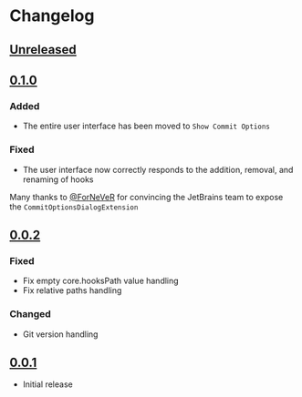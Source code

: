 <!-- Keep a Changelog guide -> https://keepachangelog.com -->

# Changelog

## [Unreleased]

## [0.1.0]
### Added
- The entire user interface has been moved to `Show Commit Options`

### Fixed
- The user interface now correctly responds to the addition, removal, and renaming of hooks

Many thanks to [@ForNeVeR](https://github.com/ForNeVeR) for convincing the JetBrains team to expose the `CommitOptionsDialogExtension`

## [0.0.2]
### Fixed
- Fix empty core.hooksPath value handling
- Fix relative paths handling

### Changed
- Git version handling

## [0.0.1]
- Initial release

[0.0.1]: https://github.com/ForNeVeR/Todosaurus/commits/v0.0.1
[0.0.2]: https://github.com/ForNeVeR/Todosaurus/commits/v0.0.1...v0.0.2
[0.1.0]: https://github.com/ForNeVeR/Todosaurus/commits/v0.0.2...v0.1.0
[Unreleased]: https://github.com/ForNeVeR/Todosaurus/compare/v0.1.0...HEAD